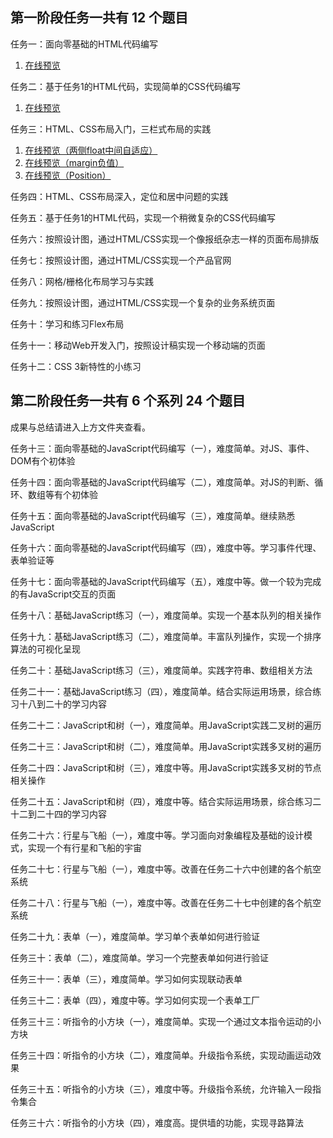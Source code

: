## 第一阶段任务一共有 12 个题目 ##


任务一：面向零基础的HTML代码编写 

1.  [在线预览](http://htmlpreview.github.com/?https://github.com/EPSON-LEE/Baidu_IFE/blob/master/Sesson1/Task1/index.html)


任务二：基于任务1的HTML代码，实现简单的CSS代码编写

1.  [在线预览](http://htmlpreview.github.com/?https://github.com/EPSON-LEE/Baidu_IFE/blob/master/Sesson1/Task2/index.html)

任务三：HTML、CSS布局入门，三栏式布局的实践

1.  [在线预览（两侧float中间自适应）](http://htmlpreview.github.com/?https://github.com/EPSON-LEE/Baidu_IFE/blob/master/Sesson1/Task3/index.html) 
2.  [在线预览（margin负值）](http://htmlpreview.github.com/?https://github.com/EPSON-LEE/Baidu_IFE/blob/master/Sesson1/Task3/index3.html) 
3.  [在线预览（Position）](http://htmlpreview.github.com/?https://github.com/EPSON-LEE/Baidu_IFE/blob/master/Sesson1/Task3/index2.html) 


任务四：HTML、CSS布局深入，定位和居中问题的实践

任务五：基于任务1的HTML代码，实现一个稍微复杂的CSS代码编写

任务六：按照设计图，通过HTML/CSS实现一个像报纸杂志一样的页面布局排版

任务七：按照设计图，通过HTML/CSS实现一个产品官网

任务八：网格/栅格化布局学习与实践

任务九：按照设计图，通过HTML/CSS实现一个复杂的业务系统页面

任务十：学习和练习Flex布局

任务十一：移动Web开发入门，按照设计稿实现一个移动端的页面

任务十二：CSS 3新特性的小练习

## 第二阶段任务一共有 6 个系列 24 个题目 ##

成果与总结请进入上方文件夹查看。

任务十三：面向零基础的JavaScript代码编写（一），难度简单。对JS、事件、DOM有个初体验

任务十四：面向零基础的JavaScript代码编写（二），难度简单。对JS的判断、循环、数组等有个初体验

任务十五：面向零基础的JavaScript代码编写（三），难度简单。继续熟悉JavaScript

任务十六：面向零基础的JavaScript代码编写（四），难度中等。学习事件代理、表单验证等

任务十七：面向零基础的JavaScript代码编写（五），难度中等。做一个较为完成的有JavaScript交互的页面

任务十八：基础JavaScript练习（一），难度简单。实现一个基本队列的相关操作

任务十九：基础JavaScript练习（二），难度简单。丰富队列操作，实现一个排序算法的可视化呈现

任务二十：基础JavaScript练习（三），难度简单。实践字符串、数组相关方法

任务二十一：基础JavaScript练习（四），难度简单。结合实际运用场景，综合练习十八到二十的学习内容

任务二十二：JavaScript和树（一），难度简单。用JavaScript实践二叉树的遍历

任务二十三：JavaScript和树（二），难度简单。用JavaScript实践多叉树的遍历

任务二十四：JavaScript和树（三），难度中等。用JavaScript实践多叉树的节点相关操作

任务二十五：JavaScript和树（四），难度中等。结合实际运用场景，综合练习二十二到二十四的学习内容

任务二十六：行星与飞船（一），难度中等。学习面向对象编程及基础的设计模式，实现一个有行星和飞船的宇宙

任务二十七：行星与飞船（一），难度中等。改善在任务二十六中创建的各个航空系统

任务二十八：行星与飞船（一），难度中等。改善在任务二十七中创建的各个航空系统

任务二十九：表单（一），难度简单。学习单个表单如何进行验证

任务三十：表单（二），难度简单。学习一个完整表单如何进行验证

任务三十一：表单（三），难度简单。学习如何实现联动表单

任务三十二：表单（四），难度中等。学习如何实现一个表单工厂

任务三十三：听指令的小方块（一），难度简单。实现一个通过文本指令运动的小方块

任务三十四：听指令的小方块（二），难度简单。升级指令系统，实现动画运动效果

任务三十五：听指令的小方块（三），难度中等。升级指令系统，允许输入一段指令集合

任务三十六：听指令的小方块（四），难度高。提供墙的功能，实现寻路算法

